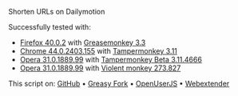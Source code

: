 Shorten URLs on Dailymotion

Successfully tested with:
- [Firefox 40.0.2](https://www.mozilla.org/firefox/new/) with [Greasemonkey 3.3](https://addons.mozilla.org/firefox/addon/greasemonkey/)
- [Chrome 44.0.2403.155](https://www.google.com/chrome/) with [Tampermonkey 3.11](https://chrome.google.com/webstore/detail/tampermonkey/dhdgffkkebhmkfjojejmpbldmpobfkfo)
- [Opera 31.0.1889.99](http://www.opera.com/de/computer) with [Tampermonkey Beta 3.11.4666](https://addons.opera.com/extensions/details/tampermonkey-beta/)
- [Opera 31.0.1889.99](http://www.opera.com/de/computer) with [Violent monkey 273.827](https://addons.opera.com/extensions/details/violent-monkey/)

This script on: [GitHub](https://github.com/t-fr/userscripts/tree/master/Shorten%20URLs%20on%20Dailymotion) • [Greasy Fork](https://greasyfork.org/scripts/10033-shorten-urls-on-dailymotion) • [OpenUserJS](https://openuserjs.org/scripts/tfr/Shorten_URLs_on_Dailymotion) • [Webextender](http://www.webextender.net/scripts/show/487455.html)
